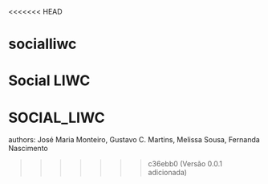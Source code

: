 <<<<<<< HEAD
# socialliwc
Social LIWC
=======
# SOCIAL_LIWC
authors: José Maria Monteiro,
         Gustavo C. Martins,
         Melissa Sousa, 
         Fernanda Nascimento
>>>>>>> c36ebb0 (Versão 0.0.1 adicionada)
